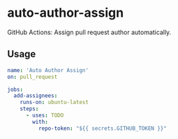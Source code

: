 # auto-author-assign

GitHub Actions: Assign pull request author automatically.

## Usage

```yaml
name: 'Auto Author Assign'
on: pull_request

jobs:
  add-assignees:
    runs-on: ubuntu-latest
    steps:
      - uses: TODO
        with:
          repo-token: "${{ secrets.GITHUB_TOKEN }}"
```
